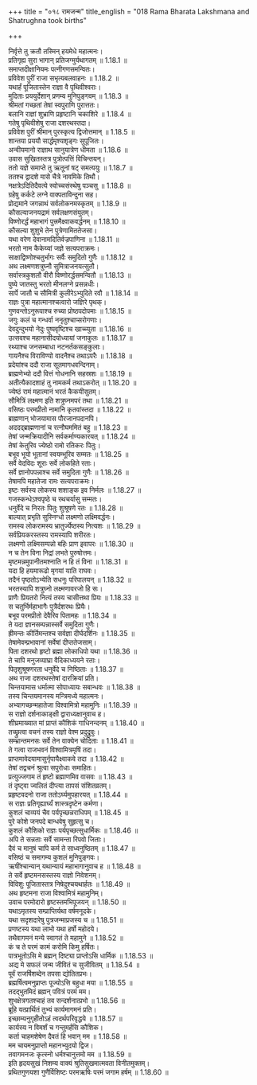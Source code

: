 +++
title = "०१८ रामजन्म"
title_english = "018 Rama Bharata Lakshmana and Shatrughna took births"

+++

निर्वृत्ते तु क्रतौ तस्मिन् हयमेधे महात्मनः।  
प्रतिगृह्य सुरा भागान् प्रतिजग्मुर्यथागतम् ॥ 1.18.1 ॥   
समाप्तदीक्षानियमः पत्नीगणसमन्वितः।  
प्रविवेश पुरीं राजा सभृत्यबलवाहनः ॥ 1.18.2 ॥   
यथार्हं पूजितास्तेन राज्ञा वै पृथिवीश्वराः।  
मुदिताः प्रययुर्देशान् प्रणम्य मुनिपुङ्गवम् ॥ 1.18.3 ॥   
श्रीमतां गच्छतां तेषां स्वपुराणि पुरात्ततः।  
बलानि राज्ञां शुभ्राणि प्रहृष्टानि चकाशिरे ॥ 1.18.4 ॥   
गतेषु पृथिवीशेषु राजा दशरथस्तदा।  
प्रविवेश पुरीं श्रीमान् पुरस्कृत्य द्विजोत्तमान् ॥ 1.18.5 ॥   
शान्तया प्रययौ सार्द्धमृश्यशृङ्गः सुपूजितः।  
अन्वीयमानो राज्ञाथ सानुयात्रेण धीमता ॥ 1.18.6 ॥   
उवास सुखितस्तत्र पुत्रोत्पत्तिं विचिन्तयन्।  
ततो यज्ञे समाप्ते तु ऋतूनां षट् समत्ययुः ॥ 1.18.7 ॥   
ततश्च द्वादशे मासे चैत्रे नावमिके तिथौ।  
नक्षत्रेऽदितिदैवत्ये स्वोच्चसंस्थेषु पञ्चसु ॥ 1.18.8 ॥   
ग्रहेषु कर्कटे लग्ने वाक्पताविन्दुना सह।  
प्रोद्यमाने जगन्नाथं सर्वलोकनमस्कृतम् ॥ 1.18.9 ॥   
कौसल्याजनयद्रामं सर्वलक्षणसंयुतम्।  
विष्णोरर्द्धं महाभागं पुत्त्रमैक्ष्वाकवर्द्धनम् ॥ 1.18.10 ॥   
कौसल्या शुशुभे तेन पुत्रेणामिततेजसा।  
यथा वरेण देवानामदितिर्वज्रपाणिना ॥ 1.18.11 ॥   
भरतो नाम कैकेय्यां जज्ञे सत्यपराक्रमः।  
साक्षाद्विष्णोश्चतुर्भागः सर्वैः समुदितो गुणैः ॥ 1.18.12 ॥   
अथ लक्ष्मणशत्रुघ्नौ सुमित्राजनयत्सुतौ।  
सर्वास्त्रकुशलौ वीरौ विष्णोरर्द्धसमन्वितौ ॥ 1.18.13 ॥   
पुष्ये जातस्तु भरतो मीनलग्ने प्रसन्नधीः।  
सार्पे जातौ च सौमित्री कुलीरेऽभ्युदिते रवौ ॥ 1.18.14 ॥   
राज्ञः पुत्रा महात्मानश्चत्वारो जज्ञिरे पृथक्।  
गुणवन्तोऽनुरूपाश्च रुच्या प्रोष्ठपदोपमाः ॥ 1.18.15 ॥   
जगुः कलं च गन्धर्वा ननृतुश्चाप्सरोगणाः।  
देवदुन्दुभयो नेदुः पुष्पवृष्टिश्च खाच्च्युता ॥ 1.18.16 ॥   
उत्सवश्च महानासीदयोध्यायां जनाकुलः ॥ 1.18.17 ॥   
रथ्याश्च जनसम्बाधा नटनर्तकसङ्कुलाः।  
गायनैश्च विराविण्यो वादनैश्च तथाऽपरैः ॥ 1.18.18 ॥   
प्रदेयांश्च ददौ राजा सूतमागधवन्दिनाम्।  
ब्राह्मणेभ्यो ददौ वित्तं गोधनानि सहस्रशः ॥ 1.18.19 ॥   
अतीत्यैकादशाहं तु नामकर्म तथाऽकरोत् ॥ 1.18.20 ॥   
ज्येष्ठं रामं महात्मानं भरतं कैकयीसुतम्।  
सौमित्रिं लक्ष्मण इति शत्रुघ्नमपरं तथा ॥ 1.18.21 ॥   
वसिष्ठः परमप्रीतो नामानि कृतवांस्तदा ॥ 1.18.22 ॥   
ब्राह्मणान् भोजयामास पौरजानपदानपि।  
अददद्ब्राह्मणानां च रत्नौघममितं बहु ॥ 1.18.23 ॥   
तेषां जन्मक्रियादीनि सर्वकर्माण्यकारयत् ॥ 1.18.24 ॥   
तेषां केतुरिव ज्येष्ठो रामो रतिकरः पितुः।  
बभूव भूयो भूतानां स्वयम्भूरिव सम्मतः ॥ 1.18.25 ॥   
सर्वे वेदविदः शूराः सर्वे लोकहिते रताः।  
सर्वे ज्ञानोपपन्नाश्च सर्वे समुदिता गुणैः ॥ 1.18.26 ॥   
तेषामपि महातेजा रामः सत्यपराक्रमः।  
इष्टः सर्वस्य लोकस्य शशाङ्क इव निर्मलः ॥ 1.18.27 ॥   
गजस्कन्धेऽश्वपृष्ठे च रथचर्यासु सम्मतः।  
धनुर्वेदे च निरतः पितुः शुश्रूषणे रतः ॥ 1.18.28 ॥   
बाल्यात् प्रभृति सुस्निग्धो लक्ष्मणो लक्ष्मिवर्द्धनः।  
रामस्य लोकरामस्य भ्रातुर्ज्येष्ठस्य नित्यशः ॥ 1.18.29 ॥   
सर्वप्रियकरस्तस्य रामस्यापि शरीरतः।  
लक्ष्मणो लक्ष्मिसम्पन्नो बहिः प्राण इवापरः ॥ 1.18.30 ॥   
न च तेन विना निद्रां लभते पुरुषोत्तमः।  
मृष्टमन्नमुपानीतमश्नाति न हि तं विना ॥ 1.18.31 ॥   
यदा हि हयमारूढो मृगयां याति राघवः।  
तदैनं पृष्ठतोऽभ्येति सधनुः परिपालयन् ॥ 1.18.32 ॥   
भरतस्यापि शत्रुघ्नो लक्ष्मणावरजो हि सः।  
प्राणैः प्रियतरो नित्यं तस्य चासीत्तथा प्रियः ॥ 1.18.33 ॥   
स चतुर्भिर्महाभागैः पुत्रैर्दशरथः प्रियैः।  
बभूव परमप्रीतो देवैरिव पितामहः ॥ 1.18.34 ॥   
ते यदा ज्ञानसम्पन्नास्सर्वे समुदिता गुणैः।  
ह्रीमन्तः कीर्तिमन्तश्च सर्वज्ञा दीर्घदर्शिनः ॥ 1.18.35 ॥   
तेषामेवम्प्रभावानां सर्वेषां दीप्ततेजसाम्।  
पिता दशरथो हृष्टो ब्रह्मा लोकाधिपो यथा ॥ 1.18.36 ॥   
ते चापि मनुजव्याघ्रा वैदिकाध्ययने रताः।  
पितृशुश्रूषणरता धनुर्वेदे च निष्ठिताः ॥ 1.18.37 ॥   
अथ राजा दशरथस्तेषां दारक्रियां प्रति।  
चिन्तयामास धर्मात्मा सोपाध्यायः सबान्धवः ॥ 1.18.38 ॥   
तस्य चिन्तयमानस्य मन्त्रिमध्ये महात्मनः।  
अभ्यागच्छन्महातेजा विश्वामित्रो महामुनिः ॥ 1.18.39 ॥   
स राज्ञो दर्शनाकाङ्क्षी द्वाराध्यक्षानुवाच ह।  
शीघ्रमाख्यात मां प्राप्तं कौशिकं गाधिनन्दनम् ॥ 1.18.40 ॥   
तच्छ्रुत्वा वचनं तस्य राज्ञो वेश्म प्रदुद्रुवुः।  
सम्भ्रान्तमनसः सर्वे तेन वाक्येन चोदिताः ॥ 1.18.41 ॥   
ते गत्वा राजभवनं विश्वामित्रमृषिं तदा।  
प्राप्तमावेदयामासुर्नृपायैक्ष्वाकवे तदा ॥ 1.18.42 ॥   
तेषां तद्वचनं श्रुत्वा सपुरोधाः समाहितः।  
प्रत्युज्जगाम तं हृष्टो ब्रह्माणमिव वासवः ॥ 1.18.43 ॥   
तं दृष्ट्वा ज्वलितं दीप्त्या तापसं संशितव्रतम्।  
प्रहृष्टवदनो राजा ततोऽर्घ्यमुपहारयत् ॥ 1.18.44 ॥   
स राज्ञः प्रतिगृह्यार्घ्यं शास्त्रदृष्टेन कर्मणा।  
कुशलं चाव्ययं चैव पर्यपृच्छन्नराधिपम् ॥ 1.18.45 ॥   
पुरे कोशे जनपदे बान्धवेषु सुहृत्सु च।  
कुशलं कौशिको राज्ञः पर्यपृच्छत्सुधार्मिकः ॥ 1.18.46 ॥   
अपि ते सन्नताः सर्वे सामन्ता रिपवो जिताः।  
दैवं च मानुषं चापि कर्म ते साध्वनुष्ठितम् ॥ 1.18.47 ॥   
वसिष्ठं च समागम्य कुशलं मुनिपुङ्गवः।  
ऋषींश्चान्यान् यथान्यायं महाभागानुवाच ह ॥ 1.18.48 ॥   
ते सर्वे हृष्टमनसस्तस्य राज्ञो निवेशनम्।  
विविशुः पूजितास्तत्र निषेदुश्चयथार्हतः ॥ 1.18.49 ॥   
अथ हृष्टमना राजा विश्वामित्रं महामुनिम्।  
उवाच परमोदारो हृष्टस्तमभिपूजयन् ॥ 1.18.50 ॥   
यथाऽमृतस्य सम्प्राप्तिर्यथा वर्षमनूदके।  
यथा सदृशदारेषु पुत्रजन्माप्रजस्य च ॥ 1.18.51 ॥   
प्रणष्टस्य यथा लाभो यथा हर्षो महोदये।  
तथैवागमनं मन्ये स्वागतं ते महामुने ॥ 1.18.52 ॥   
कं च ते परमं कामं करोमि किमु हर्षितः।  
पात्रभूतोऽसि मे ब्रह्मन् दिष्ट्या प्राप्तोऽसि धार्मिक ॥ 1.18.53 ॥   
अद्य मे सफलं जन्म जीवितं च सुजीवितम् ॥ 1.18.54 ॥   
पूर्वं राजर्षिशब्देन तपसा द्योतितप्रभः।  
ब्रह्मर्षित्वमनुप्राप्तः पूज्योऽसि बहुधा मया ॥ 1.18.55 ॥   
तदद्भुतमिदं ब्रह्मन् पवित्रं परमं मम।  
शुभक्षेत्रगतश्चाहं तव सन्दर्शनात्प्रभो ॥ 1.18.56 ॥   
ब्रूहि यत्प्रार्थितं तुभ्यं कार्यमागमनं प्रति।  
इच्छाम्यनुगृहीतोऽहं त्वदर्थपरिवृद्धये ॥ 1.18.57 ॥   
कार्यस्य न विमर्शं च गन्तुमर्हसि कौशिक।  
कर्ता चाहमशेषेण दैवतं हि भवान् मम ॥ 1.18.58 ॥   
मम चायमनुप्राप्तो महानभ्युदयो द्विज।  
तवागमनजः कृत्स्नो धर्मश्चानुत्तमो मम ॥ 1.18.59 ॥   
इति हृदयसुखं निशम्य वाक्यं श्रुतिसुखमात्मवता विनीतमुक्तम्।  
प्रथितगुणयशा गुणैर्विशिष्टः परमऋषिः परमं जगाम हर्षम् ॥ 1.18.60 ॥   
